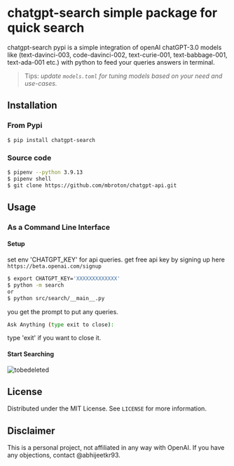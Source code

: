 # chatgpt-search simple package for quick search

chatgpt-search pypi is a simple integration of openAI chatGPT-3.0 models like (text-davinci-003, code-davinci-002, text-curie-001, text-babbage-001, text-ada-001 etc.) with python 
to feed your queries answers in terminal.

> Tips: *update ```models.toml``` for tuning models based on your need and use-cases.* 

## Installation
### From Pypi
```
$ pip install chatgpt-search
```

### Source code
```sh
$ pipenv --python 3.9.13
$ pipenv shell
$ git clone https://github.com/mbroton/chatgpt-api.git
```

## Usage

### As a Command Line Interface

#### Setup
set env 'CHATGPT_KEY' for api queries. get free api key by signing up here `https://beta.openai.com/signup`

```sh
$ export CHATGPT_KEY='XXXXXXXXXXXXX'
$ python -m search
or 
$ python src/search/__main__.py
```
you get the prompt to put any queries.
```sh
Ask Anything (type exit to close):
```
type 'exit' if you want to close it. 

#### Start Searching

![tobedeleted](https://media.giphy.com/media/eAoIiKFEGg1wzXxanx/giphy.gif)


## License

Distributed under the MIT License. See `LICENSE` for more information.

## Disclaimer

This is a personal project, not affiliated in any way with OpenAI. If you have any objections, contact @abhijeetkr93.

